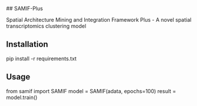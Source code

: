 ##﻿ SAMIF-Plus

Spatial Architecture Mining and Integration Framework Plus - A novel spatial transcriptomics clustering model

## Installation

pip install -r requirements.txt

## Usage

from samif import SAMIF
model = SAMIF(adata, epochs=100)
result = model.train()


